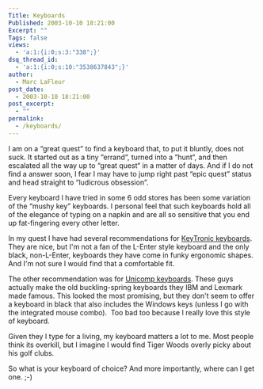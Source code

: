 ```yaml
---
Title: Keyboards
Published: 2003-10-10 18:21:00
Excerpt: ""
Tags: false
views:
  - 'a:1:{i:0;s:3:"338";}'
dsq_thread_id:
  - 'a:1:{i:0;s:10:"3538637843";}'
author:
  - Marc LaFleur
post_date:
  - 2003-10-10 18:21:00
post_excerpt:
  - ""
permalink:
  - /keyboards/
---
```

<p>I am on a &#8220;great quest&#8221; to find a keyboard that, to put it bluntly, does not suck. It started out as a tiny &#8220;errand&#8220;, turned into a &#8220;hunt&#8220;, and then escalated all the way up to &#8220;great quest&#8220; in a matter of days. And if I do not find a answer soon, I fear I may have to jump right past &#8220;epic quest&#8221; status and head straight to &#8220;ludicrous obsession&#8221;.</p>
<p>Every keyboard I have tried in some 6 odd stores has been some variation of the &#8220;mushy key&#8221; keyboards. I personal feel that such keyboards hold all of the elegance of typing on a napkin and are all so sensitive that you end up fat-fingering every other letter. </p>
<p>In my quest I have had several recommendations for <a target='top' href="http://www.keytronic.com/home/keyboards/keyboards.html">KeyTronic keyboards</a>. They are nice, but I'm not a fan of the L-Enter style keyboard and the only black, non-L-Enter, keyboards they have come in funky ergonomic shapes. And I'm not sure I would find that a comfortable fit.</p>
<p>The other recommendation was for <a target='top' href="http://www.pckeyboard.com/">Unicomp keyboards</a>. These guys actually make the old buckling-spring keyboards&nbsp;they IBM and Lexmark made famous. This looked the most promising, but they don't seem to offer a keyboard in black that also includes&nbsp;the Windows keys (unless I go with the integrated mouse combo).&nbsp; Too bad too because I really love this style of keyboard.</p>
<p>Given they I type for a living, my keyboard matters a lot to me. Most people think its overkill, but I imagine I would find Tiger Woods overly picky about his golf clubs. </p>
<p>So what is your keyboard of choice? And more importantly, where can I get one. ;-)</p>
